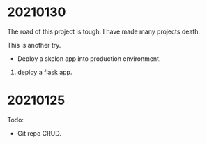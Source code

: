 



# 20210130

The road of this project is tough. I have  made many projects death.

This is another try.

- Deploy a skelon app into production environment.
1. deploy a flask app.

# 20210125

Todo:

- Git repo CRUD.

